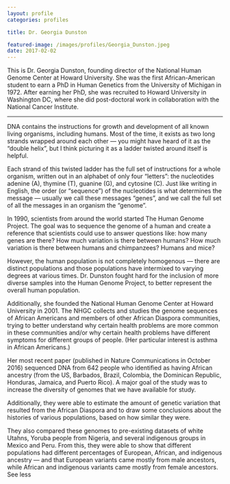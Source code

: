 ```yaml
---
layout: profile
categories: profiles

title: Dr. Georgia Dunston

featured-image: /images/profiles/Georgia_Dunston.jpeg
date: 2017-02-02
---
```


This is Dr. Georgia Dunston, founding director of the National Human Genome Center at Howard University. She was the first African-American student to earn a PhD in Human Genetics from the University of Michigan in 1972. After earning her PhD, she was recruited to Howard University in Washington DC, where she did post-doctoral work in collaboration with the National Cancer Institute.

<hr>

DNA contains the instructions for growth and development of all known living organisms, including humans. Most of the time, it exists as two long strands wrapped around each other — you might have heard of it as the “double helix”, but I think picturing it as a ladder twisted around itself is helpful.

Each strand of this twisted ladder has the full set of instructions for a whole organism, written out in an alphabet of only four “letters”: the nucleotides adenine (A), thymine (T), guanine (G), and cytosine (C). Just like writing in English, the order (or “sequence”) of the nucleotides is what determines the message — usually we call these messages “genes”, and we call the full set of all the messages in an organism the “genome”.

In 1990, scientists from around the world started The Human Genome Project. The goal was to sequence the genome of a human and create a reference that scientists could use to answer questions like: how many genes are there? How much variation is there between humans? How much variation is there between humans and chimpanzees? Humans and mice?

However, the human population is not completely homogenous — there are distinct populations and those populations have intermixed to varying degrees at various times. Dr. Dunston fought hard for the inclusion of more diverse samples into the Human Genome Project, to better represent the overall human population.

Additionally, she founded the National Human Genome Center at Howard University in 2001. The NHGC collects and studies the genome sequences of African Americans and members of other African Diaspora communities, trying to better understand why certain health problems are more common in these communities and/or why certain health problems have different symptoms for different groups of people. (Her particular interest is asthma in African Americans.)

Her most recent paper (published in Nature Communications in October 2016) sequenced DNA from 642 people who identified as having African ancestry (from the US, Barbados, Brazil, Colombia, the Dominican Republic, Honduras, Jamaica, and Puerto Rico). A major goal of the study was to increase the diversity of genomes that we have available for study.

Additionally, they were able to estimate the amount of genetic variation that resulted from the African Diaspora and to draw some conclusions about the histories of various populations, based on how similar they were.

They also compared these genomes to pre-existing datasets of white Utahns, Yoruba people from Nigeria, and several indigenous groups in Mexico and Peru. From this, they were able to show that different populations had different percentages of European, African, and indigenous ancestry — and that European variants came mostly from male ancestors, while African and indigenous variants came mostly from female ancestors. See less
